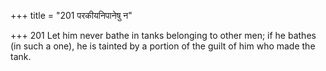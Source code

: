 +++
title = "201 परकीयनिपानेषु न"

+++
201	Let him never bathe in tanks belonging to other men; if he bathes (in such a one), he is tainted by a portion of the guilt of him who made the tank.